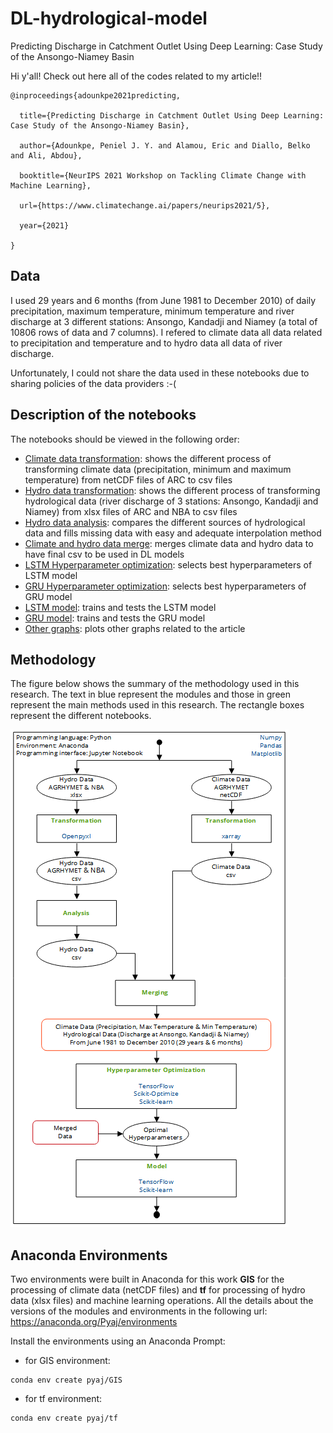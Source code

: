 # DL-hydrological-model
Predicting Discharge in Catchment Outlet Using Deep Learning: Case Study of the Ansongo-Niamey Basin

Hi y'all! Check out here all of the codes related to my article!!

```
@inproceedings{adounkpe2021predicting,

  title={Predicting Discharge in Catchment Outlet Using Deep Learning: Case Study of the Ansongo-Niamey Basin},
  
  author={Adounkpe, Peniel J. Y. and Alamou, Eric and Diallo, Belko and Ali, Abdou},
  
  booktitle={NeurIPS 2021 Workshop on Tackling Climate Change with Machine Learning},
  
  url={https://www.climatechange.ai/papers/neurips2021/5},
  
  year={2021}
  
}
```

## Data

I used 29 years and 6 months (from June 1981 to December 2010) of daily precipitation, maximum temperature, minimum temperature and river discharge at 3 different stations: Ansongo, Kandadji and Niamey (a total of 10806 rows of data and 7 columns). I refered to climate data all data related to precipitation and temperature and to hydro data all data of river discharge.

Unfortunately, I could not share the data used in these notebooks due to sharing policies of the data providers :-(

## Description of the notebooks

The notebooks should be viewed in the following order:

- [Climate data transformation](./1_climate_data_netcdf_to_csv.ipynb): shows the different process of transforming climate data (precipitation, minimum and maximum temperature) from netCDF files of ARC to csv files
- [Hydro data transformation](./2_hydro_data_xlsx_to_csv.ipynb): shows the different process of transforming hydrological data (river discharge of 3 stations: Ansongo, Kandadji and Niamey) from xlsx files of ARC and NBA to csv files
- [Hydro data analysis](./3_hydro_data_analysis.ipynb): compares the different sources of hydrological data and fills missing data with easy and adequate interpolation method
- [Climate and hydro data merge](./4_merge_climate_and_hydro_data.ipynb): merges climate data and hydro data to have final csv to be used in DL models
- [LSTM Hyperparameter optimization](./5_hyper_parameters_lstm.ipynb): selects best hyperparameters of LSTM model
- [GRU Hyperparameter optimization](./6_hyper_parameters_gru.ipynb): selects best hyperparameters of GRU model
- [LSTM model](./7_lstm_model.ipynb): trains and tests the LSTM model
- [GRU model](./8_lstm_model.ipynb): trains and tests the GRU model
- [Other graphs](./9_additional_graphs.ipynb): plots other graphs related to the article

## Methodology

The figure below shows the summary of the methodology used in this research. The text in blue represent the modules and those in green represent the main methods used in this research. The rectangle boxes represent the different notebooks.

![Methods](./images/method.png)

## Anaconda Environments

Two environments were built in Anaconda for this work **GIS** for the processing of climate data (netCDF files) and **tf** for processing of hydro data (xlsx files) and machine learning operations. All the details about the versions of the modules and environments in the following url: https://anaconda.org/Pyaj/environments

Install the environments using an Anaconda Prompt:

- for GIS environment:
```
conda env create pyaj/GIS
```
- for tf environment:
```
conda env create pyaj/tf
```

